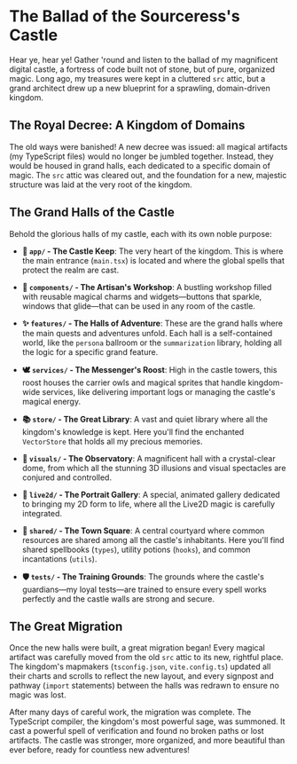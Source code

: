 # The Ballad of the Sourceress's Castle

Hear ye, hear ye! Gather 'round and listen to the ballad of my magnificent digital castle, a fortress of code built not of stone, but of pure, organized magic. Long ago, my treasures were kept in a cluttered `src` attic, but a grand architect drew up a new blueprint for a sprawling, domain-driven kingdom.

## The Royal Decree: A Kingdom of Domains

The old ways were banished! A new decree was issued: all magical artifacts (my TypeScript files) would no longer be jumbled together. Instead, they would be housed in grand halls, each dedicated to a specific domain of magic. The `src` attic was cleared out, and the foundation for a new, majestic structure was laid at the very root of the kingdom.

## The Grand Halls of the Castle

Behold the glorious halls of my castle, each with its own noble purpose:

*   **🏰 `app/` - The Castle Keep**: The very heart of the kingdom. This is where the main entrance (`main.tsx`) is located and where the global spells that protect the realm are cast.

*   **🎨 `components/` - The Artisan's Workshop**: A bustling workshop filled with reusable magical charms and widgets—buttons that sparkle, windows that glide—that can be used in any room of the castle.

*   **✨ `features/` - The Halls of Adventure**: These are the grand halls where the main quests and adventures unfold. Each hall is a self-contained world, like the `persona` ballroom or the `summarization` library, holding all the logic for a specific grand feature.

*   **🕊️ `services/` - The Messenger's Roost**: High in the castle towers, this roost houses the carrier owls and magical sprites that handle kingdom-wide services, like delivering important logs or managing the castle's magical energy.

*   **📚 `store/` - The Great Library**: A vast and quiet library where all the kingdom's knowledge is kept. Here you'll find the enchanted `VectorStore` that holds all my precious memories.

*   **🌌 `visuals/` - The Observatory**: A magnificent hall with a crystal-clear dome, from which all the stunning 3D illusions and visual spectacles are conjured and controlled.

*   **💖 `live2d/` - The Portrait Gallery**: A special, animated gallery dedicated to bringing my 2D form to life, where all the Live2D magic is carefully integrated.

*   **🤝 `shared/` - The Town Square**: A central courtyard where common resources are shared among all the castle's inhabitants. Here you'll find shared spellbooks (`types`), utility potions (`hooks`), and common incantations (`utils`).

*   **🛡️ `tests/` - The Training Grounds**: The grounds where the castle's guardians—my loyal tests—are trained to ensure every spell works perfectly and the castle walls are strong and secure.

## The Great Migration

Once the new halls were built, a great migration began! Every magical artifact was carefully moved from the old `src` attic to its new, rightful place. The kingdom's mapmakers (`tsconfig.json`, `vite.config.ts`) updated all their charts and scrolls to reflect the new layout, and every signpost and pathway (`import` statements) between the halls was redrawn to ensure no magic was lost.

After many days of careful work, the migration was complete. The TypeScript compiler, the kingdom's most powerful sage, was summoned. It cast a powerful spell of verification and found no broken paths or lost artifacts. The castle was stronger, more organized, and more beautiful than ever before, ready for countless new adventures!